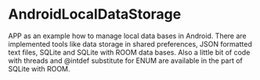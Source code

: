 # AndroidLocalDataStorage
APP as an example how to manage local data bases in Android. There are implemented  tools like data storage in shared preferences,
JSON formatted text files, SQLite and SQLite with ROOM data bases. Also a little bit of code with threads and @intdef substitute
for ENUM are available in the part of SQLite with ROOM.
